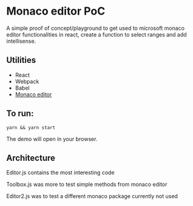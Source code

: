 # Monaco editor PoC
A simple proof of concept/playground to get used to microsoft monaco editor functionalities in react, create a function to select ranges and add intellisense.

## Utilities
-	React
-	Webpack
-	Babel
- [Monaco editor](https://github.com/Microsoft/monaco-editor)

## To run:
```
yarn && yarn start
```

The demo will open in your browser. 

## Architecture
Editor.js contains the most interesting code

Toolbox.js was more to test simple methods from monaco editor

Editor2.js was to test a different monaco package currently not used

